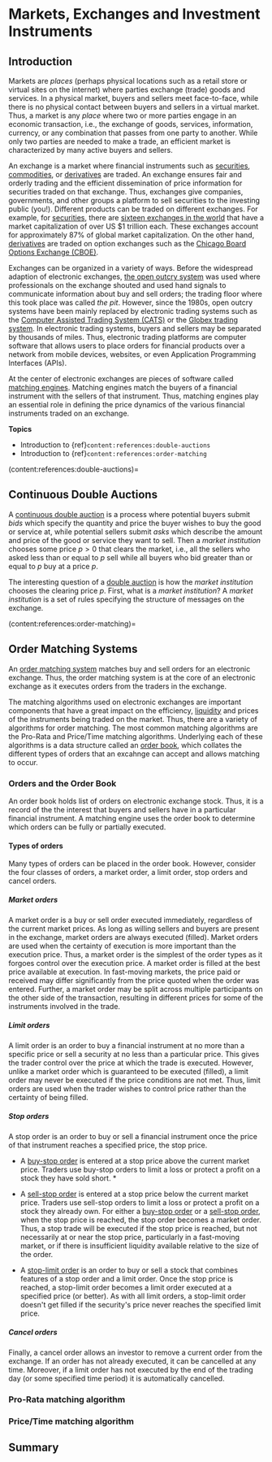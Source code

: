 # Markets, Exchanges and Investment Instruments

## Introduction
Markets are _places_ (perhaps physical locations such as a retail store or virtual sites on the internet) where parties exchange (trade) goods and services. In a physical market, buyers and sellers meet face-to-face, while there is no physical contact between buyers and sellers in a virtual market. Thus, a market is any _place_ where two or more parties engage in an economic transaction, i.e., the exchange of goods, services, information, currency, or any combination that passes from one party to another. While only two parties are needed to make a trade, an efficient market is characterized by many active buyers and sellers. 

An exchange is a market where financial instruments such as [securities](https://www.investopedia.com/terms/s/security.asp), [commodities](https://www.investopedia.com/terms/c/commodity.asp), or [derivatives](https://www.investopedia.com/ask/answers/12/derivative.asp) are traded. An exchange ensures fair and orderly trading and the efficient dissemination of price information for securities traded on that exchange. Thus, exchanges give companies, governments, and other groups a platform to sell securities to the investing public (you!). Different products can be traded on different exchanges.
For example, for [securities](https://www.investopedia.com/terms/s/security.asp), there are [sixteen exchanges in the world](https://en.wikipedia.org/wiki/List_of_stock_exchanges) that have a market capitalization of over US $1 trillion each. These exchanges account for approximately 87\% of global market capitalization. On the other hand, [derivatives](https://www.investopedia.com/ask/answers/12/derivative.asp) are traded on option exchanges such as the [Chicago Board Options Exchange (CBOE)](https://www.cboe.com).

Exchanges can be organized in a variety of ways. Before the widespread adaption of electronic exchanges, 
[the open outcry system](https://en.wikipedia.org/wiki/Open_outcry) was used where professionals on the exchange shouted and used hand signals to communicate information about buy and sell orders; the trading floor where this took place was called _the pit_. However, since the 1980s, open outcry systems have been mainly replaced by electronic trading systems 
such as the [Computer Assisted Trading System (CATS)](https://en.wikipedia.org/wiki/CATS_(trading_system)) or the 
[Globex trading system](https://en.wikipedia.org/wiki/Globex_Trading_System). In electronic trading systems, buyers and sellers may be separated by thousands of miles. Thus, electronic trading platforms are computer software that allows users to place orders for financial products over a network from mobile devices, websites, or even Application Programming Interfaces (APIs).

At the center of electronic exchanges are pieces of software called [matching engines](https://www.nasdaq.com/solutions/trading-and-matching-technology). Matching engines match the buyers of a financial instrument with the sellers of that instrument. Thus, matching engines play an essential role in defining the price dynamics of the various financial instruments traded on an exchange.

__Topics__
* Introduction to {ref}`content:references:double-auctions`
* Introduction to {ref}`content:references:order-matching`

<!-- The market establishes the prices for goods and other services. These rates are determined by supply and demand. Supply is created by the sellers, while demand is generated by buyers. Markets try to find some balance in price when supply and demand are themselves in balance. But that balance can in itself be disrupted by factors other than price including incomes, expectations, technology, the cost of production, and the number of buyers and sellers participating. -->

(content:references:double-auctions)=
## Continuous Double Auctions
A [continuous double auction](https://en.wikipedia.org/wiki/Double_auction) is a process where potential buyers submit _bids_ which specify the quantity and price the buyer wishes to buy the good or service at, while potential sellers submit _asks_ which describe the amount and price of the good or service they want to sell. Then a _market institution_ chooses some price $p>0$ that clears the market, i.e., all the sellers who asked less than or equal to $p$ sell while all buyers who bid greater than or equal to $p$ buy at a price $p$. 

The interesting question of a [double auction](https://en.wikipedia.org/wiki/Double_auction) is how the _market institution_ chooses the clearing price $p$. First, what is a _market institution_? A _market institution_ is a set of rules specifying the structure of messages on the exchange. 

(content:references:order-matching)=
## Order Matching Systems
An [order matching system](https://en.wikipedia.org/wiki/Order_matching_system) matches buy and sell orders for an electronic exchange. Thus, the order matching system is at the core of an electronic exchange as it executes orders from the traders in the exchange. 

The matching algorithms used on electronic exchanges are important components that have a great impact on the efficiency, [liquidity](https://en.wikipedia.org/wiki/Market_liquidity) and prices of the instruments being traded on the market. Thus, there are a variety of algorithms for order matching. The most common matching algorithms are the Pro-Rata and Price/Time matching algorithms. Underlying each of these algorithms is a data structure called an [order book](https://en.wikipedia.org/wiki/Order_book), which collates the different types of orders that an excahnge can accept and allows matching to occur. 

### Orders and the Order Book
An order book holds list of orders on electronic exchange stock. Thus, it is a record of the the interest that buyers and sellers have in a particular financial instrument. A matching engine uses the order book to determine which orders can be fully or partially executed. 

#### Types of orders
Many types of orders can be placed in the order book. However, consider the four classes of orders, a market order, a limit order, stop orders and cancel orders.

##### Market orders
A market order is a buy or sell order executed immediately, regardless of the current market prices. As long as willing sellers and buyers are present in the exchange, market orders are always executed (filled). Market orders are used when the certainty of execution is more important than the execution price. Thus, a market order is the simplest of the order types as it forgoes control over the execution price. A market order is filled at the best price available at execution. In fast-moving markets, the price paid or received may differ significantly from the price quoted when the order was entered. Further, a market order may be split across multiple participants on the other side of the transaction, resulting in different prices for some of the instruments involved in the trade.   

##### Limit orders
A limit order is an order to buy a financial instrument at no more than a specific price or sell a security at no less than a particular price. This gives the trader control over the price at which the trade is executed. However, unlike a market order which is guaranteed to be executed (filled), a limit order may never be executed if the price conditions are not met. Thus, limit orders are used when the trader wishes to control price rather than the certainty of being filled.

##### Stop orders
A stop order is an order to buy or sell a financial instrument once the price of that instrument reaches a specified price, the stop price. 

* A [buy-stop order](https://en.wikipedia.org/wiki/Order_(exchange)#Buy-stop_order) is entered at a stop price above the current market price. Traders use buy-stop orders to limit a loss or protect a profit on a stock they have sold short. * 

* A [sell-stop order](https://en.wikipedia.org/wiki/Order_(exchange)#Sell-stop_order) is entered at a stop price below the current market price. Traders use sell-stop orders to limit a loss or protect a profit on a stock they already own. For either a [buy-stop order](https://en.wikipedia.org/wiki/Order_(exchange)#Buy-stop_order) or a [sell-stop order](https://en.wikipedia.org/wiki/Order_(exchange)#Sell-stop_order), when the stop price is reached, the stop order becomes a market order. Thus, a stop trade will be executed if the stop price is reached, but not necessarily at or near the stop price, particularly in a fast-moving market, or if there is insufficient liquidity available relative to the size of the order. 

* A [stop-limit order](https://en.wikipedia.org/wiki/Order_(exchange)#Stop-limit_order) is an order to buy or sell a stock that combines features of a stop order and a limit order. Once the stop price is reached, a stop-limit order becomes a limit order executed at a specified price (or better). As with all limit orders, a stop-limit order doesn't get filled if the security's price never reaches the specified limit price.

##### Cancel orders
Finally, a cancel order allows an investor to remove a current order from the exchange. If an order
has not already executed, it can be cancelled at any time. Moreover, if a limit order has not executed by the end of the trading day (or some specified time period) it is automatically cancelled. 

### Pro-Rata matching algorithm

### Price/Time matching algorithm

## Summary




